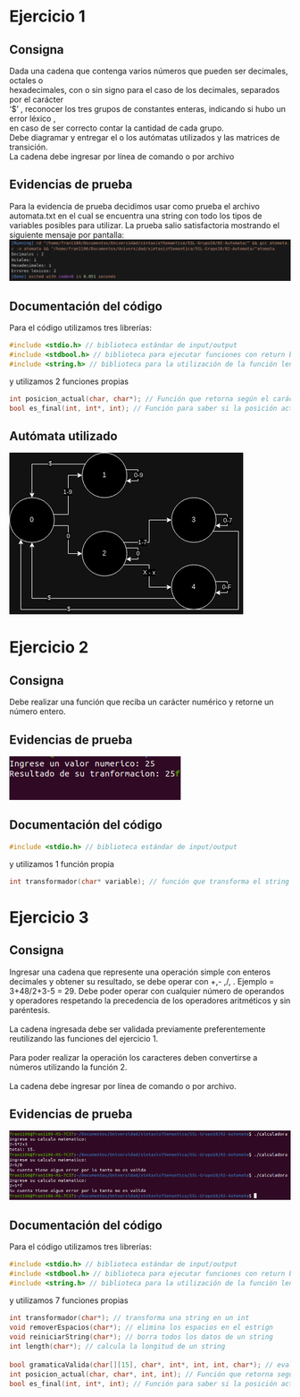 # Ejercicio 1
## Consigna
Dada una cadena que contenga varios números que pueden ser decimales, octales o <br>
hexadecimales, con o sin signo para el caso de los decimales, separados por el carácter <br>
‘$’ , reconocer los tres grupos de constantes enteras, indicando si hubo un error léxico , <br>
en caso de ser correcto contar la cantidad de cada grupo. <br>
Debe diagramar y entregar el o los autómatas utilizados y las matrices de transición. <br>
La cadena debe ingresar por línea de comando o por archivo <br>

## Evidencias de prueba
Para la evidencia de prueba decidimos usar como prueba el archivo automata.txt en el cual se encuentra una string con todo los tipos de variables posibles para utilizar.
La prueba salio satisfactoria mostrando el siguiente mensaje por pantalla:
<img src="./Capturas EV/ev punto 1.png"/>

## Documentación del código
Para el código utilizamos tres librerías:
```c
#include <stdio.h> // biblioteca estándar de input/output
#include <stdbool.h> // biblioteca para ejecutar funciones con return bool
#include <string.h> // biblioteca para la utilización de la función length
```
y utilizamos 2 funciones propias
```c
int posicion_actual(char, char*); // Función que retorna según el carácter y el autómata la posición actual
bool es_final(int, int*, int); // Función para saber si la posición actual es o no final
```

## Autómata utilizado
<img src="./Capturas EV/AutomataUtiliizadoPunto1.drawio.png"/>

# Ejercicio 2
## Consigna
Debe realizar una función que reciba un carácter numérico y retorne un número entero.

## Evidencias de prueba
<img src="./Capturas EV/Ev punto 2.png"/>

## Documentación del código
```c
#include <stdio.h> // biblioteca estándar de input/output
```
y utilizamos 1 función propia

```c
int transformador(char* variable); // función que transforma el string en un entero
```

# Ejercicio 3
## Consigna

Ingresar una cadena que represente una operación simple con enteros decimales y obtener su resultado, se debe operar con +,- ,/, . Ejemplo = 3+48/2+3-5 = 29. Debe poder operar con cualquier número de operandos y operadores respetando la precedencia de los operadores aritméticos y sin paréntesis.<br><br>
La cadena ingresada debe ser validada previamente preferentemente reutilizando las funciones del ejercicio 1.<br><br>
Para poder realizar la operación los caracteres deben convertirse a números utilizando la función 2.<br><br>
La cadena debe ingresar por línea de comando o por archivo.<br>

## Evidencias de prueba
<img src="./Capturas EV/Evidencia de prueba punto 3.png" />

## Documentación del código

Para el código utilizamos tres librerías:
```c
#include <stdio.h> // biblioteca estándar de input/output
#include <stdbool.h> // biblioteca para ejecutar funciones con return bool
#include <string.h> // biblioteca para la utilización de la función length
```
y utilizamos 7 funciones propias

```c
int transformador(char*); // transforma una string en un int
void removerEspacios(char*); // elimina los espacios en el estrign
void reiniciarString(char*); // borra todos los datos de un string
int length(char*); // calcula la longitud de un string

bool gramaticaValida(char[][15], char*, int*, int, int, char*); // evaluar si una gramática pertenece a un autómata
int posicion_actual(char, char*, int, int); // Función que retorna segun el caracter y el autómata la posición actual
bool es_final(int, int*, int); // Función para saber si la posición actual es o no final
```
